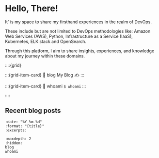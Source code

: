 # Hello, There!

It' is my space to share my firsthand experiences in the realm of DevOps.

These include but are not limited to DevOps methodologies like: Amazon Web Services (AWS), Python, Infrastructure as a Service (IaaS), Kubernetes, ELK stack and OpenSearch.

Through this platform, I aim to share insights, experiences, and knowledge about my journey within these domains.

::::{grid}

:::{grid-item-card}
:link: blog
My Blog ✍️
:::

:::{grid-item-card}
:link: whoami
`$ whoami`
:::

::::

## Recent blog posts

```{postlist}
:date: "%Y-%m-%d"
:format: "{title}"
:excerpts:
```

```{toctree}
:maxdepth: 2
:hidden:
blog
whoami
```
